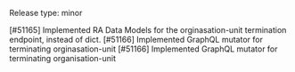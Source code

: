 Release type: minor

[#51165] Implemented RA Data Models for the orginasation-unit termination endpoint, instead of dict.
[#51166] Implemented GraphQL mutator for terminating orginasation-unit
[#51166] Implemented GraphQL mutator for terminating organisation-unit

